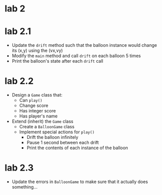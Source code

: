 # lab 2

# lab 2.1

* Update the `drift` method such that the balloon instance would change its (x,y) using the (vx,vy)
* Modify the `main` method and call `drift` on each balloon 5 times
* Print the balloon's state after each `drift` call

# lab 2.2

* Design a `Game` class that:
  * Can `play()`
  * Change score
  * Has integer score
  * Has player's name
* Extend (inherit) the `Game` class
  * Create a `BalloonGame` class
  * Implement special actions for `play()`
    * Drift the balloon infinitely
    * Pause 1 second between each drift
    * Print the contents of each instance of the balloon

# lab 2.3
* Update the errors in `BalloonGame` to make sure that it actually does something...

